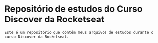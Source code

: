 # Repositório de estudos do Curso Discover da Rocketseat

`Este é um repositório que contém meus arquivos de estudos durante o curso Discover da Rocketseat.`